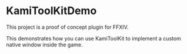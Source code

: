 # KamiToolKitDemo

This project is a proof of concept plugin for FFXIV.

This demonstrates how you can use KamiToolKit to implement a custom native window inside the game.
